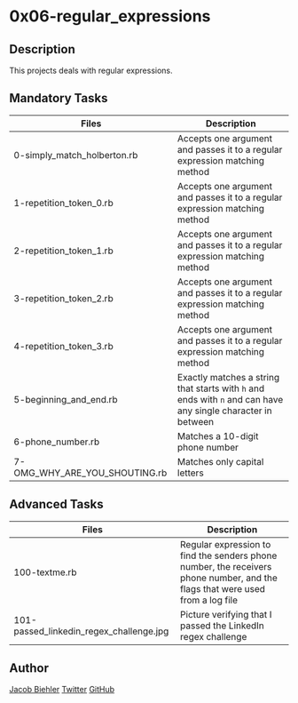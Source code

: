 # 0x06-regular_expressions

## Description

This projects deals with regular expressions.

## Mandatory Tasks

| Files | Description |
| ----- | ----------- |
| 0-simply_match_holberton.rb | Accepts one argument and passes it to a regular expression matching method |
| 1-repetition_token_0.rb | Accepts one argument and passes it to a regular expression matching method |
| 2-repetition_token_1.rb | Accepts one argument and passes it to a regular expression matching method |
| 3-repetition_token_2.rb | Accepts one argument and passes it to a regular expression matching method |
| 4-repetition_token_3.rb | Accepts one argument and passes it to a regular expression matching method |
| 5-beginning_and_end.rb | Exactly matches a string that starts with `h` and ends with `n` and can have any single character in between |
| 6-phone_number.rb | Matches a 10-digit phone number |
| 7-OMG_WHY_ARE_YOU_SHOUTING.rb | Matches only capital letters |

## Advanced Tasks

| Files | Description |
| ----- | ----------- |
| 100-textme.rb | Regular expression to find the senders phone number, the receivers phone number, and the flags that were used from a log file |
| 101-passed_linkedin_regex_challenge.jpg | Picture verifying that I passed the LinkedIn regex challenge |

## Author

[Jacob Biehler](https://www.linkedin.com/in/jacob-biehler-475573139/)
[Twitter](https://twitter.com/Biehlerj)
[GitHub](https://github.com/biehlerj)

